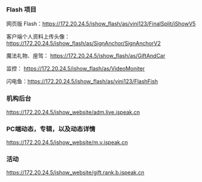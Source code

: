 ### Flash 项目

网页版 Flash：https://172.20.24.5/ishow_flash/as/vini123/FinalSplit/iShowV5

客户端个人资料上传头像：https://172.20.24.5/ishow_flash/as/SignAnchor/SignAnchorV2

魔法礼物、座驾： https://172.20.24.5/ishow_flash/as/GiftAndCar

监控： https://172.20.24.5/ishow_flash/as/VideoMoniter

闪电鱼：https://172.20.24.5/ishow_flash/as/vini123/FlashFish

### 机构后台

https://172.20.24.5/ishow_website/adm.live.ispeak.cn

### PC端动态，专辑，以及动态详情

https://172.20.24.5/ishow_website/m.v.ispeak.cn


### 活动

https://172.20.24.5/ishow_website/gift.rank.b.ispeak.cn

